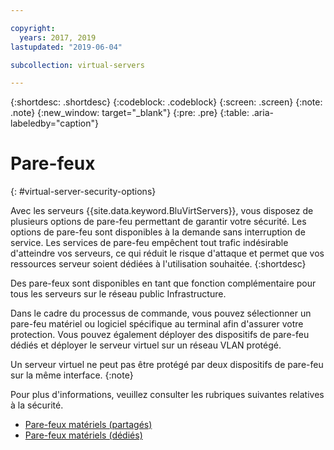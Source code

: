 ```yaml
---

copyright:
  years: 2017, 2019
lastupdated: "2019-06-04"

subcollection: virtual-servers

---
```


{:shortdesc: .shortdesc}
{:codeblock: .codeblock}
{:screen: .screen}
{:note: .note}
{:new_window: target="_blank"}
{:pre: .pre}
{:table: .aria-labeledby="caption"}


# Pare-feux
{: #virtual-server-security-options}

Avec les serveurs {{site.data.keyword.BluVirtServers}}, vous disposez de plusieurs options de pare-feu permettant de garantir votre sécurité.  Les options de pare-feu sont disponibles à la demande sans interruption de service. Les services de pare-feu empêchent tout trafic indésirable d'atteindre vos serveurs, ce qui réduit le risque d'attaque et permet que vos ressources serveur soient dédiées à l'utilisation souhaitée.
{:shortdesc}

Des pare-feux sont disponibles en tant que fonction complémentaire pour tous les serveurs sur le réseau public Infrastructure.

Dans le cadre du processus de commande, vous pouvez sélectionner un pare-feu matériel ou logiciel spécifique au terminal afin d'assurer votre protection. Vous pouvez également déployer des dispositifs de pare-feu dédiés et déployer le serveur virtuel sur un réseau VLAN protégé.  

Un serveur virtuel ne peut pas être protégé par deux dispositifs de pare-feu sur la même interface.
{:note}

Pour plus d'informations, veuillez consulter les rubriques suivantes relatives à la sécurité.

* [Pare-feux matériels (partagés)](/docs/infrastructure/hardware-firewall-shared?topic=hardware-firewall-shared-about-hardware-firewall-shared-)
* [Pare-feux matériels (dédiés)](/docs/infrastructure/hardware-firewall-dedicated?topic=hardware-firewall-dedicated-about-the-hardware-firewall-dedicated-)
